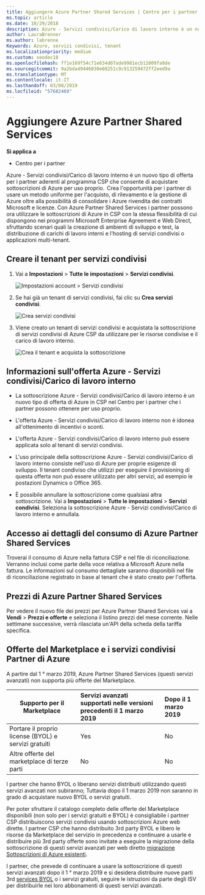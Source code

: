 ```yaml
---
title: Aggiungere Azure Partner Shared Services | Centro per i partner
ms.topic: article
ms.date: 10/29/2018
description: Azure - Servizi condivisi/Carico di lavoro interno è un nuovo tipo di offerta per i partner aderenti al programma CSP che consente di acquistare sottoscrizioni di Azure per uso proprio.
author: LauraBrenner
ms.author: labrenne
Keywords: Azure, servizi condivisi, tenant
ms.localizationpriority: medium
ms.custom: seodec18
ms.openlocfilehash: ff1e169f54c71e634d07ade9981ecb11009fa9de
ms.sourcegitcommit: 9a2bda49446030e60251c9c913259472ff2eed9a
ms.translationtype: MT
ms.contentlocale: it-IT
ms.lasthandoff: 03/08/2019
ms.locfileid: "57682469"
---
```

# <a name="add-azure-partner-shared-services"></a>Aggiungere Azure Partner Shared Services

**Si applica a**

-  Centro per i partner

Azure - Servizi condivisi/Carico di lavoro interno è un nuovo tipo di offerta per i partner aderenti al programma CSP che consente di acquistare sottoscrizioni di Azure per uso proprio.  Crea l'opportunità per i partner di usare un metodo uniforme per l'acquisto, di rilevamento e la gestione di Azure oltre alla possibilità di consolidare i Azure rivendita dei contratti Microsoft e licenze. Con Azure Partner Shared Services i partner possono ora utilizzare le sottoscrizioni di Azure in CSP con la stessa flessibilità di cui dispongono nei programmi Microsoft Enterprise Agreement e Web Direct, sfruttando scenari quali la creazione di ambienti di sviluppo e test, la distribuzione di carichi di lavoro interni e l'hosting di servizi condivisi o applicazioni multi-tenant.  

## <a name="create-the-shared-services-tenant"></a>Creare il tenant per servizi condivisi

1. Vai a **Impostazioni** > **Tutte le impostazioni** > **Servizi condivisi**.

    ![**Impostazioni account** > **Servizi condivisi**](images/sharedservices2.png)

2. Se hai già un tenant di servizi condivisi, fai clic su **Crea servizi condivisi**.

    ![Crea servizi condivisi](images/sharedservices3.png)

3. Viene creato un tenant di servizi condivisi e acquistata la sottoscrizione di servizi condivisi di Azure CSP da utilizzare per le risorse condivise e il carico di lavoro interno.

    ![Crea il tenant e acquista la sottoscrizione](images/sharedservices5.png)

## <a name="about-the-azure--internalshared-services-offer"></a>Informazioni sull'offerta Azure - Servizi condivisi/Carico di lavoro interno

- La sottoscrizione Azure - Servizi condivisi/Carico di lavoro interno è un nuovo tipo di offerta di Azure in CSP nel Centro per i partner che i partner possono ottenere per uso proprio. 

- L'offerta Azure - Servizi condivisi/Carico di lavoro interno non è idonea all'ottenimento di incentivi o sconti.

- L'offerta Azure - Servizi condivisi/Carico di lavoro interno può essere applicata solo al tenant di servizi condivisi.

- L'uso principale della sottoscrizione Azure - Servizi condivisi/Carico di lavoro interno consiste nell'uso di Azure per proprie esigenze di sviluppo. Il tenant condiviso che utilizzi per eseguire il provisioning di questa offerta non può essere utilizzato per altri servizi, ad esempio le postazioni Dynamics o Office 365. 

- È possibile annullare la sottoscrizione come qualsiasi altra sottoscrizione. Vai a **Impostazioni** > **Tutte le impostazioni** > **Servizi condivisi**. Seleziona la sottoscrizione Azure - Servizi condivisi/Carico di lavoro interno e annullala.

## <a name="accessing-azure-partner-shared-services-consumption-details"></a>Accesso ai dettagli del consumo di Azure Partner Shared Services

Troverai il consumo di Azure nella fattura CSP e nel file di riconciliazione. Verranno inclusi come parte della voce relativa a Microsoft Azure nella fattura. Le informazioni sul consumo dettagliate saranno disponibili nel file di riconciliazione registrato in base al tenant che è stato creato per l'offerta. 

## <a name="azure-partner-shared-services-pricing"></a>Prezzi di Azure Partner Shared Services

Per vedere il nuovo file dei prezzi per Azure Partner Shared Services vai a **Vendi** > **Prezzi e offerte** e seleziona il listino prezzi del mese corrente. Nelle settimane successive, verrà rilasciata un'API della scheda della tariffa specifica.

## <a name="marketplace-offers-and-azure-partner-shared-services"></a>Offerte del Marketplace e i servizi condivisi Partner di Azure

A partire dal 1 ° marzo 2019, Azure Partner Shared Services (questi servizi avanzati) non supporta più offerte del Marketplace.   

|**Supporto per il Marketplace**   |**Servizi avanzati supportati nelle versioni precedenti il 1 marzo 2019**|**Dopo il 1 marzo 2019**|
|---------------------------|:----------------------------|:-------------------|
|Portare il proprio license (BYOL) e servizi gratuiti   | Yes   | No|
|Altre offerte del marketplace di terze parti   | No   |No|


I partner che hanno BYOL o liberano servizi distribuiti utilizzando questi servizi avanzati non subiranno; Tuttavia dopo il 1 marzo 2019 non saranno in grado di acquistare nuovo BYOL o servizi gratuiti. 

Per poter sfruttare il catalogo completo delle offerte del Marketplace disponibili (non solo per i servizi gratuiti e BYOL) è consigliabile i partner CSP distribuiscono servizi condivisi usando sottoscrizioni Azure web dirette.  I partner CSP che hanno distribuito 3rd party BYOL e libero le risorse da Marketplace del servizio in precedenza e continuare a usarle e distribuire più 3rd party offerte sono invitate a eseguire la migrazione della sottoscrizione di questi servizi avanzati per web diretto [migrazione Sottoscrizioni di Azure esistenti](https://docs.microsoft.com/azure/cloud-solution-provider/migration/migration#migrating-existing-azure-subscriptions).

I partner, che prevede di continuare a usare la sottoscrizione di questi servizi avanzati dopo il 1 ° marzo 2019 e si desidera distribuire nuove parti 3rd [services BYOL](https://azuremarketplace.microsoft.com/marketplace/apps?filters=byol) o i servizi gratuiti, seguire le istruzioni da parte degli ISV per distribuirle nei loro abbonamenti di questi servizi avanzati.


